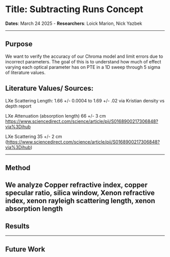 # Title: Subtracting Runs Concept  

**Dates**: March 24 2025 - 
**Researchers**: Loick Marion, Nick Yazbek

---

## Purpose  
We want to verify the accuracy of our Chroma model and limit errors due to incorrect parameters. The goal of this is to understand how much of effect varying each optical parameter has on PTE in a 1D sweep through 5 sigma of literature values.

## Literature Values/ Sources:

LXe Scattering Length: 1.66 +/- 0.0004 to 1.69 +/- .02 via Kristian density vs depth report

LXe Attenuation (absorption length) 66 +/- 3 cm https://www.sciencedirect.com/science/article/pii/S0168900217306848?via%3Dihub

LXe Scattering 35 +/- 2 cm (https://www.sciencedirect.com/science/article/pii/S0168900217306848?via%3Dihub)

---

## Method  
We analyze Copper refractive index, copper specular ratio, silica window, Xenon refractive index, xenon rayleigh scattering length, xenon absorption length
---

## Results  

---

## Future Work  

